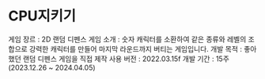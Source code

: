 # CPU지키기
게임 장르 : 2D 랜덤 디펜스
게임 소개 : 숫자 캐릭터를 소환하여 같은 종류와 레벨의 조합으로 강력한 캐릭터를 만들어 마지막 라운드까지 버티는 게임입니다.
개발 목적 : 좋아했던 랜덤 디펜스 게임을 직접 제작
사용 버전 : 2022.03.15f
개발 기간 : 15주 (2023.12.26 ~ 2024.04.05)
